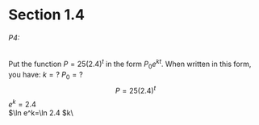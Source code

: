 # Section 1.4
###### P4:
Put the function $P=25(2.4)^t$ in the form $P_{0}e^{kt}$. When written in this form, you have:
$k=?$
$P_0=?$
$$P=25(2.4)^t$$
$e^k=2.4$    
$\ln e^k=\ln 2.4
$k\
